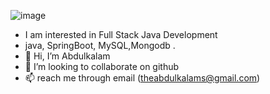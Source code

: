 



![image](https://github.com/Abdulkalam1-git/Abdulkalam1-git/assets/142289622/91722b3a-80f8-446b-9935-c89180f341cb)





 - I am interested in Full Stack Java Development
 - java, SpringBoot, MySQL,Mongodb .
- 👋 Hi, I’m Abdulkalam
- 💞️ I’m looking to collaborate on github
- 📫  reach me through email (theabdulkalams@gmail.com) 

<!---
Abdulkalam1-git/Abdulkalam1-git is a ✨ special ✨ repository because its `README.md` (this file) appears on your GitHub profile.
You can click the Preview link to take a look at your changes.
--->
